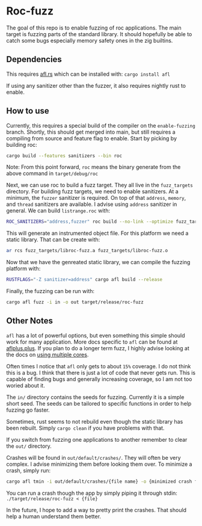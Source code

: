 # Roc-fuzz

The goal of this repo is to enable fuzzing of roc applications.
The main target is fuzzing parts of the standard library.
It should hopefully be able to catch some bugs especially memory safety ones in the zig builtins.

## Dependencies

This requires [afl.rs](https://github.com/rust-fuzz/afl.rs) which can be installed with: `cargo install afl`

If using any sanitizer other than the fuzzer, it also requires nightly rust to enable.

## How to use

Currently, this requires a special build of the compiler on the `enable-fuzzing` branch.
Shortly, this should get merged into main, but still requires a compiling from source and feature flag to enable.
Start by picking by building roc:
```sh
cargo build --features sanitizers --bin roc
```

Note: From this point forward, `roc` means the binary generate from the above command in `target/debug/roc`


Next, we can use roc to build a fuzz target. They all live in the `fuzz_targets` directory.
For building fuzz targets, we need to enable sanitizers. At a minimum, the `fuzzer` sanitizer is required.
On top of that `address`, `memory`, and `thread` sanitizers are available. I advise using `address` sanitizer in general.
We can build `listrange.roc` with:
```sh
ROC_SANITIZERS="address,fuzzer" roc build --no-link --optimize fuzz_targets/listrange.roc
````

This will generate an instrumented object file. For this platform we need a static library.
That can be create with:
```sh
ar rcs fuzz_targets/libroc-fuzz.a fuzz_targets/libroc-fuzz.o
```

Now that we have the genreated static library, we can compile the fuzzing platform with:
```sh
RUSTFLAGS="-Z sanitizer=address" cargo afl build --release
```

Finally, the fuzzing can be run with:
```sh
cargo afl fuzz -i in -o out target/release/roc-fuzz
```

## Other Notes

`afl` has a lot of powerful options, but even something this simple should work for many application.
More docs specific to `afl` can be found at [aflplus.plus](https://aflplus.plus/).
If you plan to do a longer term fuzz, I highly advise looking at the docs on [using multiple cores](https://aflplus.plus/docs/fuzzing_in_depth/#c-using-multiple-cores).

Often times I notice that `afl` only gets to about `15%` coverage.
I do not think this is a bug. I think that there is just a lot of code that never gets run.
This is capable of finding bugs and generally increasing coverage, so I am not too woried about it.

The `in/` directory contains the seeds for fuzzing. Currently it is a simple short seed.
The seeds can be tailored to specific functions in order to help fuzzing go faster.

Sometimes, rust seems to not rebuild even though the static library has been rebuilt.
Simply `cargo clean` if you have problems with that.

If you switch from fuzzing one applications to another remember to clear the `out/` directory.

Crashes will be found in `out/default/crashes/`.
They will often be very complex. I advise minimizing them before looking them over.
To minimize a crash, simply run:
```sh
cargo afl tmin -i out/default/crashes/{file name} -o {minimized crash file} target/release/roc-fuzz
```

You can run a crash though the app by simply piping it through stdin: `./target/release/roc-fuzz < {file}`

In the future, I hope to add a way to pretty print the crashes. That should help a human understand them better.
